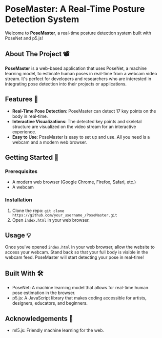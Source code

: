 # PoseMaster: A Real-Time Posture Detection System

Welcome to **PoseMaster**, a real-time posture detection system built with PoseNet and p5.js!

## About The Project 📽️

**PoseMaster** is a web-based application that uses PoseNet, a machine learning model, to estimate human poses in real-time from a webcam video stream. It's perfect for developers and researchers who are interested in integrating pose detection into their projects or applications.

## Features 🌟

- **Real-Time Pose Detection**: PoseMaster can detect 17 key points on the body in real-time.
- **Interactive Visualizations**: The detected key points and skeletal structure are visualized on the video stream for an interactive experience.
- **Easy to Use**: PoseMaster is easy to set up and use. All you need is a webcam and a modern web browser.

## Getting Started 🚀

### Prerequisites

- A modern web browser (Google Chrome, Firefox, Safari, etc.)
- A webcam

### Installation

1. Clone the repo: `git clone https://github.com/your_username_/PoseMaster.git`
2. Open `index.html` in your web browser.

## Usage 💡

Once you've opened `index.html` in your web browser, allow the website to access your webcam. Stand back so that your full body is visible in the webcam feed. PoseMaster will start detecting your pose in real-time!

## Built With 🛠️

- PoseNet: A machine learning model that allows for real-time human pose estimation in the browser.
- p5.js: A JavaScript library that makes coding accessible for artists, designers, educators, and beginners.


## Acknowledgements 🙏

- ml5.js: Friendly machine learning for the web.
